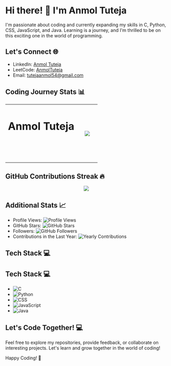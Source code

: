 # Hi there! 👋 I'm Anmol Tuteja

I'm passionate about coding and currently expanding my skills in C, Python, CSS, JavaScript, and Java. Learning is a journey, and I'm thrilled to be on this exciting one in the world of programming.

## Let's Connect 🌐
- LinkedIn: [Anmol Tuteja](https://www.linkedin.com/in/anmol-tuteja-684b0327b/)
- LeetCode: [AnmolTuteja](https://leetcode.com/AnmolTuteja/)
- Email: tutejaanmol54@gmail.com

## Coding Journey Stats 📊
<div align="center">
  <table  style="border:0px solid white; width:100%;">
    <tr style="border:0px;">
      <th style="border:0px;"><h1>Anmol Tuteja<a/><h1/><th/>
      <th style="border:0px;"><img src="https://github-readme-stats.vercel.app/api/top-langs/?username=AnmolTutejaGitHub&layout=compact&bg_color=000&title_color=fff&text_color=fff&border_color=fff"/><th/>
    <tr/>
  </table>
</div>

## GitHub Contributions Streak 🔥
<div align="center">
  <img src="https://github-readme-streak-stats.herokuapp.com/?user=AnmolTutejaGitHub&theme=dark&hide_border=false">
</div>

## Additional Stats 📈
- Profile Views: ![Profile Views](https://komarev.com/ghpvc/?username=AnmolTutejaGitHub&color=blue&style=flat-square)
- GitHub Stars: ![GitHub Stars](https://img.shields.io/github/stars/AnmolTutejaGitHub?style=social)
- Followers: ![GitHub Followers](https://img.shields.io/github/followers/AnmolTutejaGitHub?style=social)
- Contributions in the Last Year: ![Yearly Contributions](https://img.shields.io/github/last-commit/AnmolTutejaGitHub/AnmolTutejaGitHub?label=contributions%20in%20the%20last%20year)

## Tech Stack 💻
## Tech Stack 💻
- ![C](https://img.shields.io/badge/-C-00599C?style=flat-square&logo=c&logoColor=white)
- ![Python](https://img.shields.io/badge/-Python-3776AB?style=flat-square&logo=python&logoColor=white)
- ![CSS](https://img.shields.io/badge/-CSS-1572B6?style=flat-square&logo=css3&logoColor=white)
- ![JavaScript](https://img.shields.io/badge/-JavaScript-F7DF1E?style=flat-square&logo=javascript&logoColor=black)
- ![Java](https://img.shields.io/badge/-Java-007396?style=flat-square&logo=java&logoColor=white)

## Let's Code Together! 💻
Feel free to explore my repositories, provide feedback, or collaborate on interesting projects. Let's learn and grow together in the world of coding!

Happy Coding! 🚀


